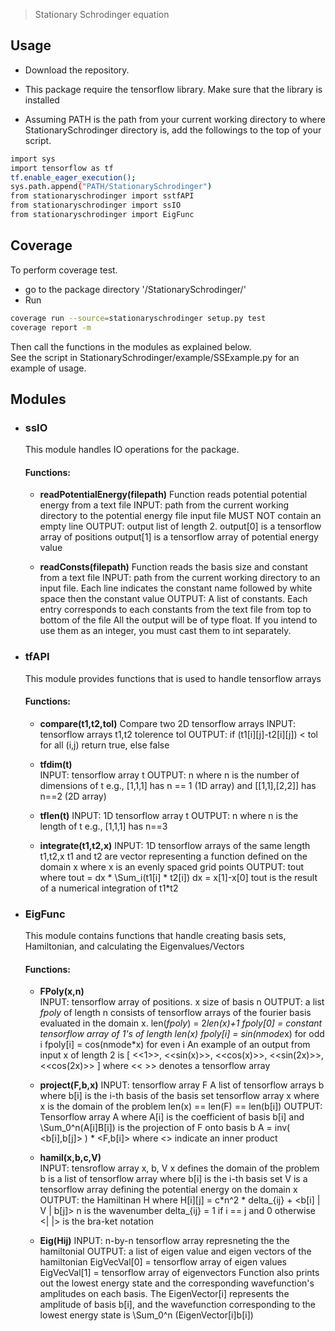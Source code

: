 
> Stationary Schrodinger equation

## Usage
  * Download the repository.

  * This package require the tensorflow library. Make sure that the library is installed

  * Assuming PATH is the path from your current working directory to where StationarySchrodinger directory is, add the followings to the top of your script.

```sh
import sys
import tensorflow as tf
tf.enable_eager_execution();
sys.path.append("PATH/StationarySchrodinger")
from stationaryschrodinger import sstfAPI
from stationaryschrodinger import ssIO
from stationaryschrodinger import EigFunc
```
## Coverage
  To perform coverage test. 

  * go to the package directory '/StationarySchrodinger/'
  * Run
  ```sh
  coverage run --source=stationaryschrodinger setup.py test
  coverage report -m
  ```
Then call the functions in the modules as explained below.  
See the script in StationarySchrodinger/example/SSExample.py for an example of usage.  

## Modules
* ### ssIO
    This module handles IO operations for the package. 
    #### Functions:
    * **readPotentialEnergy(filepath)**
         Function reads potential potential energy from a text file
         INPUT: path from the current working directory to the potential energy file 
                input file MUST NOT contain an empty line
         OUTPUT: output list of length 2. 
                 output[0] is a tensorflow array of positions
                 output[1] is a tensorflow array of potential energy value

    * **readConsts(filepath)**
         Function reads the basis size and constant from a text file
         INPUT: path from the current working directory to an input file. Each line indicates the constant name followed by white space then the constant value
         OUTPUT: A list of constants. Each entry corresponds to each constants from the text file from top to bottom of the file
         All the output will be of type float. If you intend to use them as an integer, you must cast them to int separately. 
        
* ### tfAPI
    This module provides functions that is used to handle tensorflow arrays
    #### Functions:
    * **compare(t1,t2,tol)**
        Compare two 2D tensorflow arrays
        INPUT: tensorflow arrays t1,t2
               tolerence tol
        OUTPUT: if (t1[i][j]-t2[i][j]) < tol for all (i,j) return true, else false

    * **tfdim(t)**  
        INPUT: tensorflow array t
        OUTPUT: n where n is the number of dimensions of t 
                e.g., [1,1,1] has n == 1 (1D array) and [[1,1],[2,2]] has n==2 (2D array)
          
    * **tflen(t)**
     INPUT: 1D tensorflow array t
     OUTPUT: n where n is the length of t
            e.g., [1,1,1] has n==3
          
    * **integrate(t1,t2,x)** 
     INPUT: 1D tensorflow arrays of the same length t1,t2,x
            t1 and t2 are vector representing a function defined on the domain x where x is an evenly spaced grid points
     OUTPUT: tout where tout = dx * \Sum_i(t1[i] * t2[i])
             dx = x[1]-x[0]
             tout is the result of a numerical integration of t1*t2

          
* ### EigFunc 
    This module contains functions that handle creating basis sets, Hamiltonian, and calculating the Eigenvalues/Vectors
    #### Functions:  
    *   **FPoly(x,n)**  
         INPUT: tensorflow array of positions. x
            size of basis n
     OUTPUT: a list *fpoly* of length n consists of tensorflow arrays of the fourier basis evaluated in the domain x.
             len(*fpoly*) = 2*len(x)+1
             fpoly[0] = constant tensorflow array of 1's of length len(x)
             fpoly[i] = sin(nmode*x) for odd i
             fpoly[i] = cos(nmode*x) for even i
         An example of an output from input x of length 2 is [ <<1>>, <<sin(x)>>, <<cos(x)>>, <<sin(2x)>>, <<cos(2x)>> ] 
    where << >> denotes a tensorflow array 
  
    *   **project(F,b,x)** 
          INPUT: tensorflow array F
            A list of tensorflow arrays b where b[i] is the i-th basis of the basis set
            tensorflow array x where x is the domain of the problem
            len(x) == len(F) == len(b[i])
     OUTPUT: Tensorflow array A where A[i] is the coefficient of basis b[i] 
             and \Sum_0^n(A[i]B[i]) is the projection of F onto basis b
         A = inv( <b[i],b[j]> ) * <F,b[i]> where <> indicate an inner product
  
    *   **hamil(x,b,c,V)**  
         INPUT: tensroflow array x, b, V
            x defines the domain of the problem
            b is a list of tensorflow array where b[i] is the i-th basis set
            V is a tensorflow array defining the potential energy on the domain x
   OUTPUT: the Hamiltinan H
           where H[i][j] = c*n^2 * delta_{ij} + <b[i] | V | b[j]>
            n is the wavenumber
           delta_{ij} = 1 if i == j and 0 otherwise
         <| |> is the bra-ket notation

    * **Eig(Hij)**
          INPUT: n-by-n tensorflow array represneting the the hamiltonial
   OUTPUT: a list of eigen value and eigen vectors of the hamiltonian
   EigVecVal[0] = tensorflow array of eigen values
   EigVecVal[1] = tensorflow array of eigenvectors 
  Function also prints out the lowest energy state and the corresponding wavefunction's amplitudes on each basis. 
  The EigenVector[i] represents the amplitude of basis b[i], and the wavefunction corresponding to the lowest energy state is \Sum_0^n (EigenVector[i]b[i]) 
          

```
